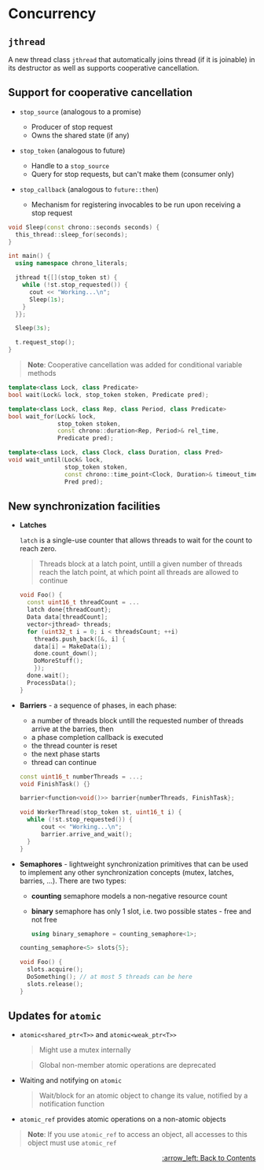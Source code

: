 # Concurrency

## `jthread`

  A new thread class `jthread` that automatically joins thread (if it is joinable)
  in its destructor as well as supports cooperative cancellation.

## Support for cooperative cancellation

  - `stop_source` (analogous to a promise)
    - Producer of stop request
    - Owns the shared state (if any)

  - `stop_token` (analogous to future)
    - Handle to a `stop_source`
    - Query for stop requests, but can't make them (consumer only)
  
  - `stop_callback` (analogous to `future::then`)
    - Mechanism for registering invocables to be run upon receiving a stop request

  ```cpp
  void Sleep(const chrono::seconds seconds) {
    this_thread::sleep_for(seconds);
  }

  int main() {
    using namespace chrono_literals;

    jthread t{[](stop_token st) {
      while (!st.stop_requested()) {
        cout << "Working...\n";
        Sleep(1s);
      }
    }};

    Sleep(3s);

    t.request_stop();
  }
  ```

  > **Note**: Cooperative cancellation was added for conditional variable methods

  ```cpp
  template<class Lock, class Predicate>
  bool wait(Lock& lock, stop_token stoken, Predicate pred);

  template<class Lock, class Rep, class Period, class Predicate>
  bool wait_for(Lock& lock,
                stop_token stoken,
                const chrono::duration<Rep, Period>& rel_time,
                Predicate pred);

  template<class Lock, class Clock, class Duration, class Pred>
  void wait_until(Lock& lock,
                  stop_token stoken,
                  const chrono::time_point<Clock, Duration>& timeout_time,
                  Pred pred);
  ```

## New synchronization facilities

  - **Latches**

    `latch` is a single-use counter that allows threads to wait for the count to reach zero.

    > Threads block at a latch point, untill a given number of threads reach the latch point, at which point all threads are allowed to continue
    
     ```cpp
     void Foo() {
       const uint16_t threadCount = ...
       latch done{threadCount};
       Data data[threadCount];
       vector<jthread> threads;
       for (uint32_t i = 0; i < threadsCount; ++i)
         threads.push_back([&, i] {
	     data[i] = MakeData(i);
	     done.count_down();
	     DoMoreStuff();
         });
       done.wait();
       ProcessData();
     }
     ```

  - **Barriers** - a sequence of phases, in each phase:
    - a number of threads block untill the requested number of threads arrive at the barries, then
    - a phase completion callback is executed
    - the thread counter is reset
    - the next phase starts
    - thread can continue

    ```cpp
    const uint16_t numberThreads = ...;
    void FinishTask() {}

    barrier<function<void()>> barrier{numberThreads, FinishTask};

    void WorkerThread(stop_token st, uint16_t i) {
      while (!st.stop_requested()) {
          cout << "Working...\n";
          barrier.arrive_and_wait();
      }
    }
    ```
  
  - **Semaphores** - lightweight synchronization primitives that can be used to implement any other synchronization concepts (mutex, latches, barries, ...). There are two types:
    - **counting** semaphore models a non-negative resource count
    - **binary** semaphore has only 1 slot, i.e. two possible states - free and not free

      ```cpp
      using binary_semaphore = counting_semaphore<1>;
      ```

    ```cpp
    counting_semaphore<5> slots{5};

    void Foo() {
      slots.acquire();
      DoSomething(); // at most 5 threads can be here
      slots.release();
    }
    ```

## Updates for `atomic`

  - `atomic<shared_ptr<T>>` and `atomic<weak_ptr<T>>`

    > Might use a mutex internally
  
    > Global non-member atomic operations are deprecated

  - Waiting and notifying on `atomic`
  
    > Wait/block for an atomic object to change its value, notified by a notification function

  - `atomic_ref` provides atomic operations on a non-atomic objects

  > **Note**: If you use `atomic_ref` to access an object, all accesses to this object must use `atomic_ref`

<p align="right"><a href="../README.md#contents">:arrow_left: Back to Contents</a></p>
